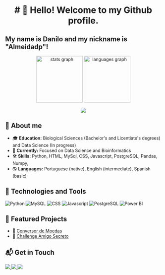 <h1 align="center"># 👋 Hello! Welcome to my Github profile.</h1>

## My name is Danilo and my nickname is "Almeidadp"!

<div align="center">
  
<img src="https://github-readme-stats.vercel.app/api?username=Almeidadp&hide_title=false&hide_rank=false&show_icons=true&include_all_commits=true&count_private=true&disable_animations=false&theme=dark&locale=en&hide_border=false" height="150" alt="stats graph"/>
<img src="https://github-readme-stats.vercel.app/api/top-langs?username=Almeidadp&locale=en&hide_title=false&layout=compact&card_width=320&langs_count=5&theme=dark&hide_border=false" height="150" alt="languages graph"/> 

</div>

<div align="center">
  
![](http://github-profile-summary-cards.vercel.app/api/cards/profile-details?username=Almeidadp&theme=dark)
  
</div>

## 📌 About me
- 🎓 **Education:** Biological Sciences (Bachelor's and Licentiate's degrees) and Data Science (In progress)
- 💼 **Currently:** Focused on Data Science and Bioinformatics
- 🛠 **Skills:** Python, HTML, MySql, CSS, Javascript, PostgreSQL, Pandas, Numpy, 
- 🌎 **Languages:** Portuguese (native), English (intermediate), Spanish (basic)

## 🚀 Technologies and Tools
![Python](https://img.shields.io/badge/Python-FF9D23?style=for-the-badge&logo=python&logoColor=059212)
![MySQL](https://img.shields.io/badge/MySQL-4479A1?style=for-the-badge&logo=mysql&logoColor=white)
![CSS](https://img.shields.io/badge/CSS-F80000?style=for-the-badge&logo=css&logoColor=black)
![Javascript](https://img.shields.io/badge/Javascript-FCC624?style=for-the-badge&logo=linux&logoColor=black)
![PostgreSQL](https://img.shields.io/badge/html-316192?style=for-the-badge&logo=html&logoColor=white)
![Power BI](https://img.shields.io/badge/Power%20BI-F93827?style=for-the-badge&logo=power-bi&logoColor=black)



## 📂 Featured Projects
- 🔹 [Conversor de Moedas](https://github.com/Almeidadp/Conversor_de_moedas)
- 🔹 [Challenge Amigo Secreto](https://github.com/Almeidadp/challenge-amigo-secreto-pt-br)



## 📬 Get in Touch  

<p align="left">
  <a href="https://www.linkedin.com/in/danilo-almeida-00107b64/" target="_blank">
    <img src="https://img.shields.io/badge/LinkedIn-0A66C2?style=for-the-badge&logo=linkedin&logoColor=white">
  </a>
  <a href="mailto:danilopelaes@gmail.com" target="_blank">
    <img src="https://img.shields.io/badge/Email-D14836?style=for-the-badge&logo=gmail&logoColor=white">
  </a>
  <a href="https://www.instagram.com/almeidadp/" target="_blank">
    <img src="https://img.shields.io/badge/Instagram-16C47F?style=for-the-badge&logo=instagram&logoColor=white">
  </a>
</p>

###
<br clear="both">
